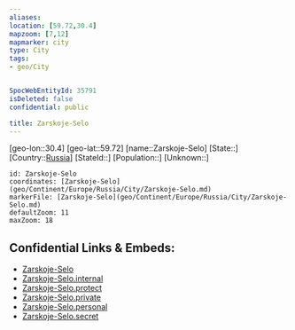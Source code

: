 ```yaml
---
aliases: 
location: [59.72,30.4]
mapzoom: [7,12] 
mapmarker: city 
type: City
tags:
- geo/City


SpocWebEntityId: 35791
isDeleted: false
confidential: public

title: Zarskoje-Selo
---
```

[geo-lon::30.4]
[geo-lat::59.72]
[name::Zarskoje-Selo]
[State::]
[Country::[Russia](geo/Continent/Europe/Russia.md)]
[StateId::]
[Population::]
[Unknown::]


```leaflet
id: Zarskoje-Selo
coordinates: [Zarskoje-Selo](geo/Continent/Europe/Russia/City/Zarskoje-Selo.md)
markerFile: [Zarskoje-Selo](geo/Continent/Europe/Russia/City/Zarskoje-Selo.md)
defaultZoom: 11 
maxZoom: 18
```


## Confidential Links & Embeds: 
- [Zarskoje-Selo](../../../../../../_public/geo/Continent/Europe/Russia/City/Zarskoje-Selo.md) 
- [Zarskoje-Selo.internal](../../../../../../_internal/geo/Continent/Europe/Russia/City/Zarskoje-Selo.internal.md) 
- [Zarskoje-Selo.protect](../../../../../../_protect/geo/Continent/Europe/Russia/City/Zarskoje-Selo.protect.md) 
- [Zarskoje-Selo.private](../../../../../../_private/geo/Continent/Europe/Russia/City/Zarskoje-Selo.private.md) 
- [Zarskoje-Selo.personal](../../../../../../_personal/geo/Continent/Europe/Russia/City/Zarskoje-Selo.personal.md) 
- [Zarskoje-Selo.secret](../../../../../../_secret/geo/Continent/Europe/Russia/City/Zarskoje-Selo.secret.md) 
